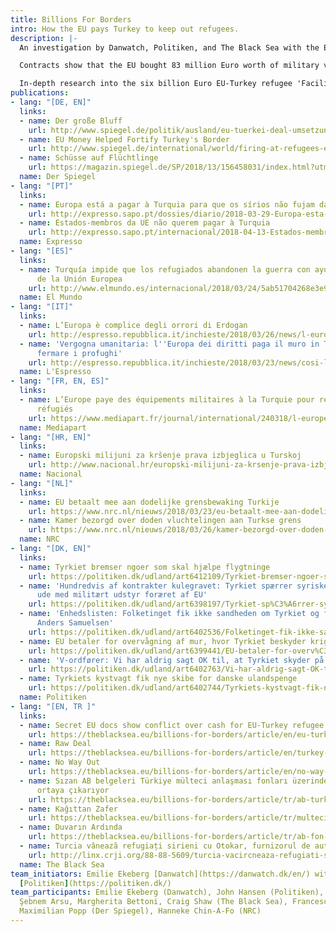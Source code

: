 ```yaml
---
title: Billions For Borders
intro: How the EU pays Turkey to keep out refugees.
description: |-
  An investigation by Danwatch, Politiken, and The Black Sea with the European Investigative Collaborations (EIC) network looks into the programmes paid for by the EU to Turkey to keep refugees out of Europe.

  Contracts show that the EU bought 83 million Euro worth of military vehicles, surveillance equipment and patrol boats for the Turkish military to seal and police its borders with Europe and Syria, which experts argue might contravene international humanitarian law.

  In-depth research into the six billion Euro EU-Turkey refugee 'Facility', signed in 2016 and financed by European tax payer money, reveals that it suffers from lack of transparency, slow implementation, harassment by Turkey of NGOs partners, and a rush to play politics.
publications:
- lang: "[DE, EN]"
  links:
  - name: Der große Bluff
    url: http://www.spiegel.de/politik/ausland/eu-tuerkei-deal-umsetzung-hakt-projekte-liegen-brach-partner-schikaniert-a-1200587.html
  - name: EU Money Helped Fortify Turkey's Border
    url: http://www.spiegel.de/international/world/firing-at-refugees-eu-money-helped-fortify-turkey-s-border-a-1199667.html
  - name: Schüsse auf Flüchtlinge
    url: https://magazin.spiegel.de/SP/2018/13/156458031/index.html?utm_source=spon&utm_campaign=centerpage
  name: Der Spiegel
- lang: "[PT]"
  links:
  - name: Europa está a pagar à Turquia para que os sírios não fujam da guerra
    url: http://expresso.sapo.pt/dossies/diario/2018-03-29-Europa-esta-a-pagar-a-Turquia-para-que-os-sirios-nao-fujam-da-guerra#gs.dJ5b=Qc
  - name: Estados-membros da UE não querem pagar à Turquia
    url: http://expresso.sapo.pt/internacional/2018-04-13-Estados-membros-da-UE-nao-querem-pagar-a-Turquia#gs.rFTWYSA
  name: Expresso
- lang: "[ES]"
  links:
  - name: Turquía impide que los refugiados abandonen la guerra con ayuda de fondos
      de la Unión Europea
    url: http://www.elmundo.es/internacional/2018/03/24/5ab51704268e3e9b7e8b4592.html
  name: El Mundo
- lang: "[IT]"
  links:
  - name: L’Europa è complice degli orrori di Erdogan
    url: http://espresso.repubblica.it/inchieste/2018/03/26/news/l-europa-e-complice-degli-orrori-di-erdogan-1.319952
  - name: 'Vergogna umanitaria: l''Europa dei diritti paga il muro in Turchia per
      fermare i profughi'
    url: http://espresso.repubblica.it/inchieste/2018/03/23/news/cosi-l-europa-paga-il-muro-in-turchia-1.319939
  name: L'Espresso
- lang: "[FR, EN, ES]"
  links:
  - name: L’Europe paye des équipements militaires à la Turquie pour refouler les
      réfugiés
    url: https://www.mediapart.fr/journal/international/240318/l-europe-paye-des-equipements-militaires-la-turquie-pour-refouler-les-refugies?onglet=full
  name: Mediapart
- lang: "[HR, EN]"
  links:
  - name: Europski milijuni za kršenje prava izbjeglica u Turskoj
    url: http://www.nacional.hr/europski-milijuni-za-krsenje-prava-izbjeglica-u-turskoj
  name: Nacional
- lang: "[NL]"
  links:
  - name: EU betaalt mee aan dodelijke grensbewaking Turkije
    url: https://www.nrc.nl/nieuws/2018/03/23/eu-betaalt-mee-aan-dodelijke-grensbewaking-turkije-a1596905
  - name: Kamer bezorgd over doden vluchtelingen aan Turkse grens
    url: https://www.nrc.nl/nieuws/2018/03/26/kamer-bezorgd-over-doden-vluchtelingen-aan-turkse-grens-a1597056
  name: NRC
- lang: "[DK, EN]"
  links:
  - name: Tyrkiet bremser ngoer som skal hjælpe flygtninge
    url: https://politiken.dk/udland/art6412109/Tyrkiet-bremser-ngoer-som-skal-hj%C3%A6lpe-flygtninge
  - name: 'Hundredvis af kontrakter kulegravet: Tyrkiet spærrer syriske flygtninge
      ude med militært udstyr foræret af EU'
    url: https://politiken.dk/udland/art6398197/Tyrkiet-sp%C3%A6rrer-syriske-flygtninge-ude-med-milit%C3%A6rt-udstyr-for%C3%A6ret-af-EU
  - name: 'Enhedslisten: Folketinget fik ikke sandheden om Tyrkiet og flygtninge fra
      Anders Samuelsen'
    url: https://politiken.dk/udland/art6402536/Folketinget-fik-ikke-sandheden-om-Tyrkiet-og-flygtninge-fra-Anders-Samuelsen
  - name: EU betaler for overvågning af mur, hvor Tyrkiet beskyder krigsflygtninge
    url: https://politiken.dk/udland/art6399441/EU-betaler-for-overv%C3%A5gning-af-mur-hvor-Tyrkiet-beskyder-krigsflygtninge
  - name: 'V-ordfører: Vi har aldrig sagt OK til, at Tyrkiet skyder på flygtninge'
    url: https://politiken.dk/udland/art6402763/Vi-har-aldrig-sagt-OK-til-at-Tyrkiet-skyder-p%C3%A5-flygtninge
  - name: Tyrkiets kystvagt fik nye skibe for danske ulandspenge
    url: https://politiken.dk/udland/art6402744/Tyrkiets-kystvagt-fik-nye-skibe-for-danske-ulandspenge
  name: Politiken
- lang: "[EN, TR ]"
  links:
  - name: Secret EU docs show conflict over cash for EU-Turkey refugee deal
    url: https://theblacksea.eu/billions-for-borders/article/en/eu-turkey-meeting-leak
  - name: Raw Deal
    url: https://theblacksea.eu/billions-for-borders/article/en/turkey-eu-deal
  - name: No Way Out
    url: https://theblacksea.eu/billions-for-borders/article/en/no-way-out
  - name: Sızan AB belgeleri Türkiye mülteci anlaşması fonları üzerindeki anlaşmazlığı
      ortaya çıkarıyor
    url: https://theblacksea.eu/billions-for-borders/article/tr/ab-turkiye-multeci-komite
  - name: Kağıttan Zafer
    url: https://theblacksea.eu/billions-for-borders/article/tr/multeci-anlasmasi
  - name: Duvarın Ardında
    url: https://theblacksea.eu/billions-for-borders/article/tr/ab-fon-askeri-arac
  - name: Turcia vânează refugiați sirieni cu Otokar, furnizorul de autobuze al PMB
    url: http://linx.crji.org/88-88-5609/turcia-vacircneaza-refugiati-sirieni-otokar-furnizorul-autobuze-pmb
  name: The Black Sea
team_initiators: Emilie Ekeberg [Danwatch](https://danwatch.dk/en/) with John Hansen
  [Politiken](https://politiken.dk/)
team_participants: Emilie Ekeberg (Danwatch), John Hansen (Politiken), Zeynep Şentek,
  Şebnem Arsu, Margherita Bettoni, Craig Shaw (The Black Sea), Francesca Sironi (L'Espresso),
  Maximilian Popp (Der Spiegel), Hanneke Chin-A-Fo (NRC)
---
```


